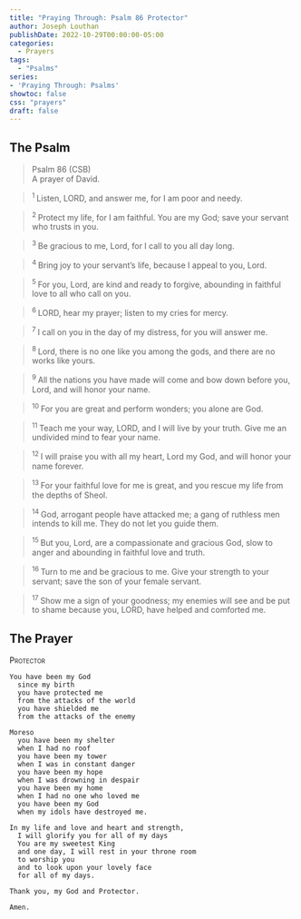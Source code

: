 ```yaml
---
title: "Praying Through: Psalm 86 Protector"
author: Joseph Louthan
publishDate: 2022-10-29T00:00:00-05:00
categories:
  - Prayers
tags:
  - "Psalms"
series:
- 'Praying Through: Psalms'
showtoc: false
css: "prayers"
draft: false
---
```

## The Psalm
>Psalm 86 (CSB)  
> A prayer of David. 

><sup> 1 </sup> Listen, LORD, and answer me, for I am poor and needy. 

><sup> 2 </sup> Protect my life, for I am faithful. You are my God; save your servant who trusts in you. 

><sup> 3 </sup> Be gracious to me, Lord, for I call to you all day long. 

><sup> 4 </sup> Bring joy to your servant’s life, because I appeal to you, Lord. 

><sup> 5 </sup> For you, Lord, are kind and ready to forgive, abounding in faithful love to all who call on you. 

><sup> 6 </sup> LORD, hear my prayer; listen to my cries for mercy. 

><sup> 7 </sup> I call on you in the day of my distress, for you will answer me. 

><sup> 8 </sup> Lord, there is no one like you among the gods, and there are no works like yours. 

><sup> 9 </sup> All the nations you have made will come and bow down before you, Lord, and will honor your name. 

><sup> 10 </sup> For you are great and perform wonders; you alone are God. 

><sup> 11 </sup> Teach me your way, LORD, and I will live by your truth. Give me an undivided mind to fear your name. 

><sup> 12 </sup> I will praise you with all my heart, Lord my God, and will honor your name forever. 

><sup> 13 </sup> For your faithful love for me is great, and you rescue my life from the depths of Sheol. 

><sup> 14 </sup> God, arrogant people have attacked me; a gang of ruthless men intends to kill me. They do not let you guide them. 

><sup> 15 </sup> But you, Lord, are a compassionate and gracious God, slow to anger and abounding in faithful love and truth. 

><sup> 16 </sup> Turn to me and be gracious to me. Give your strength to your servant; save the son of your female servant. 

><sup> 17 </sup> Show me a sign of your goodness; my enemies will see and be put to shame because you, LORD, have helped and comforted me.

## The Prayer

<div style="font-variant: small-caps;">
Protector
</div>

```text
You have been my God
  since my birth
  you have protected me
  from the attacks of the world
  you have shielded me
  from the attacks of the enemy

Moreso
  you have been my shelter
  when I had no roof
  you have been my tower
  when I was in constant danger
  you have been my hope
  when I was drowning in despair
  you have been my home
  when I had no one who loved me
  you have been my God
  when my idols have destroyed me.

In my life and love and heart and strength,
  I will glorify you for all of my days
  You are my sweetest King
  and one day, I will rest in your throne room
  to worship you
  and to look upon your lovely face
  for all of my days.

Thank you, my God and Protector.

Amen.
```

